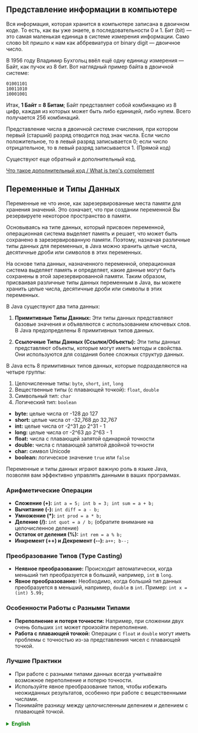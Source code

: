 ## Представление информации в компьютере
Вся информация, которая хранится в компьютере записана в двоичном коде. То есть, как вы уже знаете, в последовательности 0 и 1. Бит (bit) — это самая маленькая единица в системе измерения информации. Само слово bit пришло к нам как аббревиатура от binary digit — двоичное число.

В 1956 году Владимир Бухгольц ввёл ещё одну единицу измерения — Байт, как пучок из 8 бит.
Вот наглядный пример байта в двоичной системе:

```
01001101
10011010
10001001
```

Итак, **1 Байт = 8 Битам**; Байт представляет собой комбинацию из 8 цифр, каждая из которых может быть либо единицей, либо нулем. Всего получается 256 комбинаций.

Представление числа в двоичной системе счисления, при котором первый (старший) разряд отводится под знак числа. Если число положительное, то в левый разряд записывается 0; если число отрицательное, то в левый разряд записывается 1. (Прямой код)

Существуют еще обратный и дополнительный код.



[Что такое дополнительный код / What is two's complement](https://ru.wikipedia.org/wiki/%D0%94%D0%BE%D0%BF%D0%BE%D0%BB%D0%BD%D0%B8%D1%82%D0%B5%D0%BB%D1%8C%D0%BD%D1%8B%D0%B9_%D0%BA%D0%BE%D0%B4 "Википедия")

## Переменные и Типы Данных 

Переменные не что иное, как зарезервированные места памяти для хранения значений. Это означает, что при создании переменной Вы резервируете некоторое пространство в памяти.

Основываясь на типе данных, который присвоен переменной, операционная система выделяет память и решает, что может быть сохранено в зарезервированную памяти. Поэтому, назначая различные типы данных для переменных, в Java можно хранить целые числа, десятичные дроби или символов в этих переменных.

На основе типа данных, назначенного переменной, операционная система выделяет память и определяет, какие данные могут быть сохранены в этой зарезервированной памяти. Таким образом, присваивая различные типы данных переменным в Java, вы можете хранить целые числа, десятичные дроби или символы в этих переменных.

В Java существуют два типа данных:

1. **Примитивные Типы Данных:** Эти типы данных представляют базовые значения и объявляются с использованием ключевых слов. В Java предопределены 8 примитивных типов данных.

2. **Ссылочные Типы Данных (Ссылки/Объекты):** Эти типы данных представляют объекты, которые могут иметь методы и свойства. Они используются для создания более сложных структур данных.

В Java есть 8 примитивных типов данных, которые подразделяются на четыре группы:

1. Целочисленные типы: `byte`, `short`, `int`, `long`
2. Вещественные типы (с плавающей точкой): `float`, `double`
3. Символьный тип: `char`
4. Логический тип: `boolean`

- **byte:** целые числа от -128 до 127
- **short:** целые числа от -32,768 до 32,767
- **int:** целые числа от -2^31 до 2^31 - 1
- **long:** целые числа от -2^63 до 2^63 - 1
- **float:** числа с плавающей запятой одинарной точности
- **double:** числа с плавающей запятой двойной точности
- **char:** символ Unicode
- **boolean:** логическое значение `true` или `false`

Переменные и типы данных играют важную роль в языке Java, позволяя вам эффективно управлять данными в ваших программах.

### Арифметические Операции
- **Сложение (+):** `int a = 5; int b = 3; int sum = a + b;`
- **Вычитание (-):** `int diff = a - b;`
- **Умножение (*):** `int prod = a * b;`
- **Деление (/):** `int quot = a / b;` (обратите внимание на целочисленное деление)
- **Остаток от деления (%):** `int rem = a % b;`
- **Инкремент (++) и Декремент (--):** `a++; b--;`

### Преобразование Типов (Type Casting)
- **Неявное преобразование:** Происходит автоматически, когда меньший тип преобразуется в больший, например, `int` в `long`.
- **Явное преобразование:** Необходимо, когда больший тип данных преобразуется в меньший, например, `double` в `int`. Пример: `int x = (int) 5.99;`

### Особенности Работы с Разными Типами
- **Переполнение и потеря точности:** Например, при сложении двух очень больших `int` может произойти переполнение.
- **Работа с плавающей точкой:** Операции с `float` и `double` могут иметь проблемы с точностью из-за представления чисел с плавающей точкой.

### Лучшие Практики
- При работе с разными типами данных всегда учитывайте возможное переполнение и потерю точности.
- Используйте явное преобразование типов, чтобы избежать неожиданных результатов, особенно при работе с вещественными числами.
- Понимайте разницу между целочисленным делением и делением с плавающей точкой.


<details style="margin-top: 16px">
  <summary style="cursor: pointer; color: green;"><b>English</b></summary>


## 01. Data Representation in Computers

All the information stored in a computer is represented in binary code. As you already know, this means it's represented in sequences of 0s and 1s. A **bit** is the smallest unit in the measurement of information. The term "bit" comes from "binary digit" — a binary number.

In 1956, Vladimir Buchholz introduced another unit of measurement — the **byte**, which is a bundle of 8 bits. Here's a visual example of a byte in binary:

```
01001101
10011010
10001001
```

So, **1 Byte = 8 Bits**. A byte consists of a combination of 8 digits, each of which can be either 1 or 0. In total, there are 256 possible combinations.

Representation of numbers in the binary numeral system also includes a sign bit. If the number is positive, a 0 is placed in the leftmost bit; if the number is negative, a 1 is placed in the leftmost bit. This representation method is called the **sign-and-magnitude representation**. Additionally, there are other representations such as the ones' complement and two's complement used for representing negative numbers.


## Variables and Data Types

Variables are reserved memory locations for storing values. This means that when you create a variable, you're reserving a specific space in memory.

Based on the data type assigned to a variable, the operating system allocates memory and determines what kind of data can be stored in that reserved memory. So, by assigning different data types to variables in Java, you can store integers, decimals, or characters in those variables.

In Java, there are two types of data:

1. **Primitive Data Types:** These data types represent basic values and are declared using keywords. There are 8 primitive data types predefined in Java.

2. **Reference Data Types (References/Objects):** These data types represent objects that can have methods and properties. They are used to create more complex data structures.

The primary primitive data types supported by Java include:

- **byte:** integers from -128 to 127
- **short:** integers from -32,768 to 32,767
- **int:** integers from -2^31 to 2^31 - 1
- **long:** integers from -2^63 to 2^63 - 1
- **float:** single-precision floating-point decimals
- **double:** double-precision floating-point decimals
- **char:** Unicode character
- **boolean:** logical value of `true` or `false`

Variables and data types play a crucial role in the Java language, enabling you to effectively manage data in your programs.

### Arithmetic Operations
- **Addition (+):** `int a = 5; int b = 3; int sum = a + b;`
- **Subtraction (-):** `int diff = a - b;`
- **Multiplication (*):** `int prod = a * b;`
- **Division (/):** `int quot = a / b;` (note integer division)
- **Modulus (%):** `int rem = a % b;`
- **Increment (++) and Decrement (--):** `a++; b--;`

### Type Casting
- **Implicit Casting:** Occurs automatically when a smaller type is converted into a larger type, for example, `int` to `long`.
- **Explicit Casting:** Necessary when a larger data type is converted into a smaller type, e.g., `double` to `int`. Example: `int x = (int) 5.99;`

### Features of Working with Different Types
- **Overflow and Precision Loss:** For instance, adding two very large `int` values may result in overflow.
- **Working with Floating Point:** Operations with `float` and `double` can have precision issues due to the representation of floating-point numbers.

### Best Practices
- When working with different data types, always consider the potential for overflow and loss of precision.
- Use explicit type casting to avoid unexpected outcomes, especially when working with real numbers.
- Understand the difference between integer division and floating-point division.


</details>
